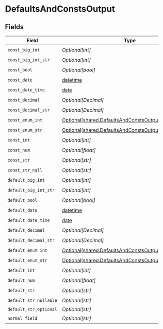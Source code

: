 # DefaultsAndConstsOutput


## Fields

| Field                                                                                                                      | Type                                                                                                                       | Required                                                                                                                   | Description                                                                                                                |
| -------------------------------------------------------------------------------------------------------------------------- | -------------------------------------------------------------------------------------------------------------------------- | -------------------------------------------------------------------------------------------------------------------------- | -------------------------------------------------------------------------------------------------------------------------- |
| `const_big_int`                                                                                                            | *Optional[int]*                                                                                                            | :heavy_check_mark:                                                                                                         | N/A                                                                                                                        |
| `const_big_int_str`                                                                                                        | *Optional[int]*                                                                                                            | :heavy_check_mark:                                                                                                         | N/A                                                                                                                        |
| `const_bool`                                                                                                               | *Optional[bool]*                                                                                                           | :heavy_check_mark:                                                                                                         | N/A                                                                                                                        |
| `const_date`                                                                                                               | [datetime](https://docs.python.org/3/library/datetime.html#datetime-objects)                                               | :heavy_check_mark:                                                                                                         | N/A                                                                                                                        |
| `const_date_time`                                                                                                          | [date](https://docs.python.org/3/library/datetime.html#date-objects)                                                       | :heavy_check_mark:                                                                                                         | N/A                                                                                                                        |
| `const_decimal`                                                                                                            | *Optional[Decimal]*                                                                                                        | :heavy_check_mark:                                                                                                         | N/A                                                                                                                        |
| `const_decimal_str`                                                                                                        | *Optional[Decimal]*                                                                                                        | :heavy_check_mark:                                                                                                         | N/A                                                                                                                        |
| `const_enum_int`                                                                                                           | [Optional[shared.DefaultsAndConstsOutputConstEnumInt]](undefined/models/shared/defaultsandconstsoutputconstenumint.md)     | :heavy_check_mark:                                                                                                         | N/A                                                                                                                        |
| `const_enum_str`                                                                                                           | [Optional[shared.DefaultsAndConstsOutputConstEnumStr]](undefined/models/shared/defaultsandconstsoutputconstenumstr.md)     | :heavy_check_mark:                                                                                                         | N/A                                                                                                                        |
| `const_int`                                                                                                                | *Optional[int]*                                                                                                            | :heavy_check_mark:                                                                                                         | N/A                                                                                                                        |
| `const_num`                                                                                                                | *Optional[float]*                                                                                                          | :heavy_check_mark:                                                                                                         | N/A                                                                                                                        |
| `const_str`                                                                                                                | *Optional[str]*                                                                                                            | :heavy_check_mark:                                                                                                         | N/A                                                                                                                        |
| `const_str_null`                                                                                                           | *Optional[str]*                                                                                                            | :heavy_check_mark:                                                                                                         | N/A                                                                                                                        |
| `default_big_int`                                                                                                          | *Optional[int]*                                                                                                            | :heavy_check_mark:                                                                                                         | N/A                                                                                                                        |
| `default_big_int_str`                                                                                                      | *Optional[int]*                                                                                                            | :heavy_check_mark:                                                                                                         | N/A                                                                                                                        |
| `default_bool`                                                                                                             | *Optional[bool]*                                                                                                           | :heavy_check_mark:                                                                                                         | N/A                                                                                                                        |
| `default_date`                                                                                                             | [datetime](https://docs.python.org/3/library/datetime.html#datetime-objects)                                               | :heavy_check_mark:                                                                                                         | N/A                                                                                                                        |
| `default_date_time`                                                                                                        | [date](https://docs.python.org/3/library/datetime.html#date-objects)                                                       | :heavy_check_mark:                                                                                                         | N/A                                                                                                                        |
| `default_decimal`                                                                                                          | *Optional[Decimal]*                                                                                                        | :heavy_check_mark:                                                                                                         | N/A                                                                                                                        |
| `default_decimal_str`                                                                                                      | *Optional[Decimal]*                                                                                                        | :heavy_check_mark:                                                                                                         | N/A                                                                                                                        |
| `default_enum_int`                                                                                                         | [Optional[shared.DefaultsAndConstsOutputDefaultEnumInt]](undefined/models/shared/defaultsandconstsoutputdefaultenumint.md) | :heavy_check_mark:                                                                                                         | N/A                                                                                                                        |
| `default_enum_str`                                                                                                         | [Optional[shared.DefaultsAndConstsOutputDefaultEnumStr]](undefined/models/shared/defaultsandconstsoutputdefaultenumstr.md) | :heavy_check_mark:                                                                                                         | N/A                                                                                                                        |
| `default_int`                                                                                                              | *Optional[int]*                                                                                                            | :heavy_check_mark:                                                                                                         | N/A                                                                                                                        |
| `default_num`                                                                                                              | *Optional[float]*                                                                                                          | :heavy_check_mark:                                                                                                         | N/A                                                                                                                        |
| `default_str`                                                                                                              | *Optional[str]*                                                                                                            | :heavy_check_mark:                                                                                                         | N/A                                                                                                                        |
| `default_str_nullable`                                                                                                     | *Optional[str]*                                                                                                            | :heavy_check_mark:                                                                                                         | N/A                                                                                                                        |
| `default_str_optional`                                                                                                     | *Optional[str]*                                                                                                            | :heavy_minus_sign:                                                                                                         | N/A                                                                                                                        |
| `normal_field`                                                                                                             | *Optional[str]*                                                                                                            | :heavy_check_mark:                                                                                                         | N/A                                                                                                                        |